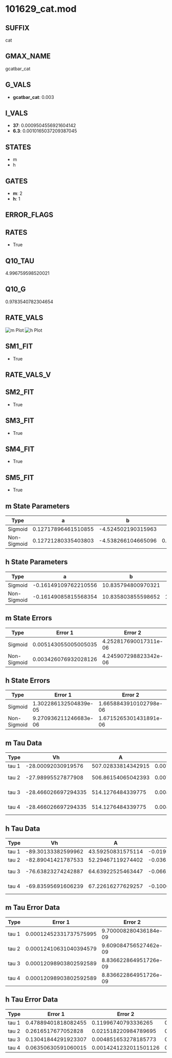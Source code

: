 # 101629_cat.mod

## SUFFIX

cat

## GMAX_NAME

gcatbar_cat

## G_VALS

- **gcatbar_cat**: 0.003

## I_VALS

- **37**: 0.0009504556921604142
- **6.3**: 0.0010165037209387045

## STATES

- m
- h

## GATES

- **m**: 2
- **h**: 1

## ERROR_FLAGS


## RATES

- True

## Q10_TAU

4.996759598520021

## Q10_G

0.9783540782304654

## RATE_VALS

![m Plot](/Users/pbozelos/Dropbox/icg-Chai-Panos/supermodels/output_markdown_files/Ca/101629_cat.mod/images/m.png)
![h Plot](/Users/pbozelos/Dropbox/icg-Chai-Panos/supermodels/output_markdown_files/Ca/101629_cat.mod/images/h.png)

## SM1_FIT

- True

## RATE_VALS_V

## SM2_FIT

- True

## SM3_FIT

- True

## SM4_FIT

- True

## SM5_FIT

- True

## m State Parameters

| Type | a | b | c | d |
| --- | --- | --- | --- | --- |
| Sigmoid | 0.12717896461510855 | -4.524502190315963 |
| Non-Sigmoid | 0.12721280335403803 | -4.538266104665096 | 0.9999322256851461 | -0.0020699948406330535 |

## h State Parameters

| Type | a | b | c | d |
| --- | --- | --- | --- | --- |
| Sigmoid | -0.16149109762210556 | 10.835794800970321 |
| Non-Sigmoid | -0.16149085815568354 | 10.835803855598652 | 1.0000034159977682 | 2.889964499407006e-06 |

## m State Errors

| Type | Error 1 | Error 2 | Error 3 |
| --- | --- | --- | --- |
| Sigmoid | 0.005143055005005035 | 4.252817690017311e-06 | 0.003095968508592876 |
| Non-Sigmoid | 0.003426076932028126 | 4.245907298823342e-06 | 0.0020623979870433426 |

## h State Errors

| Type | Error 1 | Error 2 | Error 3 |
| --- | --- | --- | --- |
| Sigmoid | 1.302286132504839e-05 | 1.6658843910102798e-06 | 1.1370205309267328e-05 |
| Non-Sigmoid | 9.270936211246683e-06 | 1.6715265301431891e-06 | 8.094415313188024e-06 |

## m Tau Data

| Type | Vh | A | b1 | b2 | c1 | c2 | d1 | d2 | e1 | e2 |
| --- | --- | --- | --- | --- | --- | --- | --- | --- | --- | --- |
| tau 1 | -28.00092030919576 | 507.02833814342915 | 0.007560514184909985 | 0.06803614361737477 |
| tau 2 | -27.98995527877908 | 506.86154065042393 | 0.007549355096284203 | -7.92697938786563e-08 | 0.06805778937472445 | -3.691751231981808e-07 |
| tau 3 | -28.466026697294335 | 514.1276484339775 | 0.008135152700742075 | 6.999261061014166e-06 | 3.091670833130546e-08 | 0.06728004374114609 | 1.3186469834161885e-05 | -9.249704696848816e-08 |
| tau 4 | -28.466026697294335 | 514.1276484339775 | 0.008135152700742075 | 6.999261061014166e-06 | 3.091670833130546e-08 | 0.0 | 0.06728004374114609 | 1.3186469834161885e-05 | -9.249704696848816e-08 | 0.0 |

## h Tau Data

| Type | Vh | A | b1 | b2 | c1 | c2 | d1 | d2 | e1 | e2 |
| --- | --- | --- | --- | --- | --- | --- | --- | --- | --- | --- |
| tau 1 | -89.30133382599962 | 43.59250831575114 | -0.019525877048415807 | -0.18087772900843657 |
| tau 2 | -82.89041421787533 | 52.29467119274402 | -0.036126611115967135 | 0.0001593206428405778 | -0.1535580600384583 | -0.003942947044411684 |
| tau 3 | -76.63823274242887 | 64.63922525463447 | -0.06618108810575554 | 0.0006937968413702579 | -2.2057722917989178e-06 | -0.11829866692664089 | -0.003433915631990989 | -7.666958808779708e-05 |
| tau 4 | -69.83595691606239 | 67.22616277629257 | -0.10062905112942444 | 0.001781176261474372 | -1.2700950768758574e-05 | 3.1350258357756636e-08 | -0.08642476317151151 | -0.003576972272320243 | -0.00019216505491739718 | -3.292488326812422e-06 |

## m Tau Error Data

| Type | Error 1 | Error 2 | Error 3 |
| --- | --- | --- | --- |
| tau 1 | 0.00012452331737575995 | 9.700008280436184e-09 | 6.713877275199704e-05 |
| tau 2 | 0.00012410631040394579 | 9.609084756527462e-09 | 6.691393665778871e-05 |
| tau 3 | 0.00012098903802592589 | 8.836622864951726e-09 | 6.52332085322891e-05 |
| tau 4 | 0.00012098903802592589 | 8.836622864951726e-09 | 6.52332085322891e-05 |

## h Tau Error Data

| Type | Error 1 | Error 2 | Error 3 |
| --- | --- | --- | --- |
| tau 1 | 0.47889401818082455 | 0.11996740793336265 | 0.23059340716198437 |
| tau 2 | 0.2616517677052828 | 0.021518220984789695 | 0.1259885701523534 |
| tau 3 | 0.13041844291923307 | 0.004851653278185773 | 0.06279809721521995 |
| tau 4 | 0.06350630591060015 | 0.0014241232011501126 | 0.03057907365772755 |

